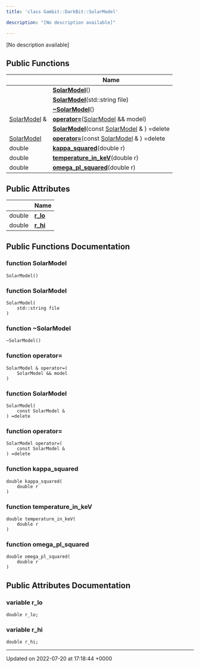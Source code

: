 ```yaml
---
title: 'class Gambit::DarkBit::SolarModel'

description: "[No description available]"

---
```









[No description available]

## Public Functions

|                | Name           |
| -------------- | -------------- |
| | **[SolarModel](/documentation/code/classes/classgambit_1_1darkbit_1_1solarmodel/#function-solarmodel)**() |
| | **[SolarModel](/documentation/code/classes/classgambit_1_1darkbit_1_1solarmodel/#function-solarmodel)**(std::string file) |
| | **[~SolarModel](/documentation/code/classes/classgambit_1_1darkbit_1_1solarmodel/#function-~solarmodel)**() |
| [SolarModel](/documentation/code/classes/classgambit_1_1darkbit_1_1solarmodel/) & | **[operator=](/documentation/code/classes/classgambit_1_1darkbit_1_1solarmodel/#function-operator=)**([SolarModel](/documentation/code/classes/classgambit_1_1darkbit_1_1solarmodel/) && model) |
| | **[SolarModel](/documentation/code/classes/classgambit_1_1darkbit_1_1solarmodel/#function-solarmodel)**(const [SolarModel](/documentation/code/classes/classgambit_1_1darkbit_1_1solarmodel/) & ) =delete |
| [SolarModel](/documentation/code/classes/classgambit_1_1darkbit_1_1solarmodel/) | **[operator=](/documentation/code/classes/classgambit_1_1darkbit_1_1solarmodel/#function-operator=)**(const [SolarModel](/documentation/code/classes/classgambit_1_1darkbit_1_1solarmodel/) & ) =delete |
| double | **[kappa_squared](/documentation/code/classes/classgambit_1_1darkbit_1_1solarmodel/#function-kappa-squared)**(double r) |
| double | **[temperature_in_keV](/documentation/code/classes/classgambit_1_1darkbit_1_1solarmodel/#function-temperature-in-kev)**(double r) |
| double | **[omega_pl_squared](/documentation/code/classes/classgambit_1_1darkbit_1_1solarmodel/#function-omega-pl-squared)**(double r) |

## Public Attributes

|                | Name           |
| -------------- | -------------- |
| double | **[r_lo](/documentation/code/classes/classgambit_1_1darkbit_1_1solarmodel/#variable-r-lo)**  |
| double | **[r_hi](/documentation/code/classes/classgambit_1_1darkbit_1_1solarmodel/#variable-r-hi)**  |

## Public Functions Documentation

### function SolarModel

```
SolarModel()
```


### function SolarModel

```
SolarModel(
    std::string file
)
```


### function ~SolarModel

```
~SolarModel()
```


### function operator=

```
SolarModel & operator=(
    SolarModel && model
)
```


### function SolarModel

```
SolarModel(
    const SolarModel & 
) =delete
```


### function operator=

```
SolarModel operator=(
    const SolarModel & 
) =delete
```


### function kappa_squared

```
double kappa_squared(
    double r
)
```


### function temperature_in_keV

```
double temperature_in_keV(
    double r
)
```


### function omega_pl_squared

```
double omega_pl_squared(
    double r
)
```


## Public Attributes Documentation

### variable r_lo

```
double r_lo;
```


### variable r_hi

```
double r_hi;
```


-------------------------------

Updated on 2022-07-20 at 17:18:44 +0000